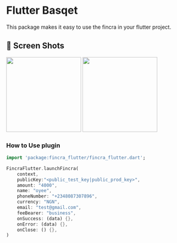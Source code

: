 # Flutter Basqet

This package makes it easy to use the fincra in your flutter project.

## 📸 Screen Shots

<p float="left">
<img src="https://github.com/oyeolamilekan/fincra_flutter/blob/master/001_screen_shot.png?raw=true" width="200">
<img src="https://github.com/oyeolamilekan/fincra_flutter/blob/master/002_screen_shot.png?raw=true" width="200">
</p>

### How to Use plugin

```dart
import 'package:fincra_flutter/fincra_flutter.dart';

FincraFlutter.launchFincra(
    context,
    publicKey:"<public_test_key|public_prod_key>",
    amount: "4000",
    name: "oyee",
    phoneNumber: "+2348087307896",
    currency: "NGN",
    email: "test@gmail.com",
    feeBearer: "business",
    onSuccess: (data) {},
    onError: (data) {},    
    onClose: () {},
)

```
